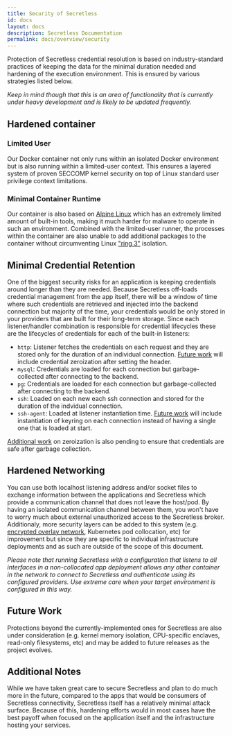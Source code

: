 ```yaml
---
title: Security of Secretless
id: docs
layout: docs
description: Secretless Documentation
permalink: docs/overview/security
---
```


Protection of Secretless credential resolution is based on industry-standard practices of keeping the data for the minimal duration needed and hardening of the execution environment. This is ensured by various strategies listed below.

_Keep in mind though that this is an area of functionality that is currently under heavy development and is likely to be updated frequently._

## Hardened container

### Limited User

Our Docker container not only runs within an isolated Docker environment but is also running within a limited-user context. This ensures a layered system of proven SECCOMP kernel security on top of Linux standard user privilege context limitations.

### Minimal Container Runtime

Our container is also based on [Alpine Linux](https://alpinelinux.org/) which has an extremely limited amount of built-in tools, making it much harder for malware to operate in such an environment. Combined with the limited-user runner, the processes within the container are also unable to add additional packages to the container without circumventing Linux ["ring 3"](https://en.wikipedia.org/wiki/Protection_ring) isolation.

## Minimal Credential Retention

One of the biggest security risks for an application is keeping credentials around longer than they are needed. Because Secretless off-loads credential management from the app itself, there will be a window of time where such credentials are retrieved and injected into the backend connection but majority of the time, your credentials would be only stored in your providers that are built for their long-term storage. Since each listener/handler combination is responsible for credential lifecycles these are the lifecycles of credentials for each of the built-in listeners:

- `http`: Listener fetches the credentials on each request and they are stored only for the duration of an individual connection. [Future work](https://github.com/conjurinc/secretless/issues/269) will include credential zeroization after setting the header.
- `mysql`: Credentials are loaded for each connection but garbage-collected after connecting to the backend.
- `pg`: Credentials are loaded for each connection but garbage-collected after connecting to the backend.
- `ssh`: Loaded on each new each ssh connection and stored for the duration of the indvidual connection.
- `ssh-agent`: Loaded at listener instantiation time. [Future work](https://github.com/conjurinc/secretless/issues/270) will include instantiation of keyring on each connection instead of having a single one that is loaded at start.

[Additional work](https://github.com/conjurinc/secretless/issues/271) on zeroization is also pending to ensure that credentials are safe after garbage collection.

## Hardened Networking

You can use both localhost listening address and/or socket files to exchange information between the applications and Secretless which provide a communication channel that does not leave the host/pod. By having an isolated communication channel between them, you won't have to worry much about external unauthorized access to the Secretless broker. Additionaly, more security layers can be added to this system (e.g. [encrypted overlay network](https://docs.docker.com/network/overlay/#create-an-overlay-network), Kubernetes pod collocation, etc) for improvement but since they are specific to individual infrastructure deployments and as such are outside of the scope of this document.

_Please note that running Secretless with a configuration that listens to all interfaces in a non-collocated app deployment allows any other container in the network to connect to Secretless and authenticate using its configured providers. Use extreme care when your target environment is configured in this way._

## Future Work

Protections beyond the currently-implemented ones for Secretless are also under consideration (e.g. kernel memory isolation, CPU-specific enclaves, read-only filesystems, etc) and may be added to future releases as the project evolves.

## Additional Notes

While we have taken great care to secure Secretless and plan to do much more in the future, compared to the apps that would be consumers of Secretless connectivity, Secretless itself has a relatively minimal attack surface. Because of this, hardening efforts would in most cases have the best payoff when focused on the application itself and the infrastructure hosting your services.
